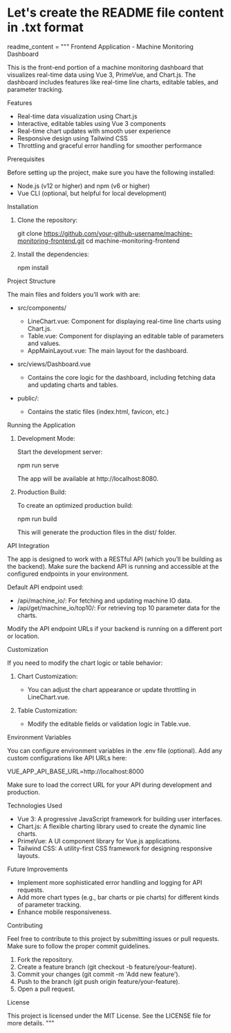 # Let's create the README file content in .txt format

readme_content = """
Frontend Application - Machine Monitoring Dashboard

This is the front-end portion of a machine monitoring dashboard that visualizes real-time data using Vue 3, PrimeVue, and Chart.js. The dashboard includes features like real-time line charts, editable tables, and parameter tracking.

Features

- Real-time data visualization using Chart.js
- Interactive, editable tables using Vue 3 components
- Real-time chart updates with smooth user experience
- Responsive design using Tailwind CSS
- Throttling and graceful error handling for smoother performance

Prerequisites

Before setting up the project, make sure you have the following installed:

- Node.js (v12 or higher) and npm (v6 or higher)
- Vue CLI (optional, but helpful for local development)

Installation

1. Clone the repository:

   git clone https://github.com/your-github-username/machine-monitoring-frontend.git
   cd machine-monitoring-frontend

2. Install the dependencies:

   npm install

Project Structure

The main files and folders you’ll work with are:

- src/components/
  - LineChart.vue: Component for displaying real-time line charts using Chart.js.
  - Table.vue: Component for displaying an editable table of parameters and values.
  - AppMainLayout.vue: The main layout for the dashboard.
  
- src/views/Dashboard.vue
  - Contains the core logic for the dashboard, including fetching data and updating charts and tables.

- public/:
  - Contains the static files (index.html, favicon, etc.)

Running the Application

1. Development Mode:

   Start the development server:

   npm run serve

   The app will be available at http://localhost:8080.

2. Production Build:

   To create an optimized production build:

   npm run build

   This will generate the production files in the dist/ folder.

API Integration

The app is designed to work with a RESTful API (which you’ll be building as the backend). Make sure the backend API is running and accessible at the configured endpoints in your environment.

Default API endpoint used:

- /api/machine_io/: For fetching and updating machine IO data.
- /api/get/machine_io/top10/: For retrieving top 10 parameter data for the charts.

Modify the API endpoint URLs if your backend is running on a different port or location.

Customization

If you need to modify the chart logic or table behavior:

1. Chart Customization:
   - You can adjust the chart appearance or update throttling in LineChart.vue.

2. Table Customization:
   - Modify the editable fields or validation logic in Table.vue.

Environment Variables

You can configure environment variables in the .env file (optional). Add any custom configurations like API URLs here:

VUE_APP_API_BASE_URL=http://localhost:8000

Make sure to load the correct URL for your API during development and production.

Technologies Used

- Vue 3: A progressive JavaScript framework for building user interfaces.
- Chart.js: A flexible charting library used to create the dynamic line charts.
- PrimeVue: A UI component library for Vue.js applications.
- Tailwind CSS: A utility-first CSS framework for designing responsive layouts.

Future Improvements

- Implement more sophisticated error handling and logging for API requests.
- Add more chart types (e.g., bar charts or pie charts) for different kinds of parameter tracking.
- Enhance mobile responsiveness.

Contributing

Feel free to contribute to this project by submitting issues or pull requests. Make sure to follow the proper commit guidelines.

1. Fork the repository.
2. Create a feature branch (git checkout -b feature/your-feature).
3. Commit your changes (git commit -m 'Add new feature').
4. Push to the branch (git push origin feature/your-feature).
5. Open a pull request.

License

This project is licensed under the MIT License. See the LICENSE file for more details.
"""
